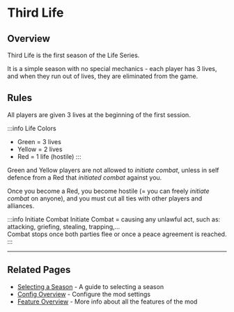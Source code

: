 # Third Life

## Overview

Third Life is the first season of the Life Series.

It is a simple season with no special mechanics - each player has 3 lives, and when they run out of lives, they are eliminated from the game.

## Rules
All players are given 3 lives at the beginning of the first session.

:::info Life Colors
- Green = 3 lives
- Yellow = 2 lives
- Red = 1 life (hostile)
:::

Green and Yellow players are not allowed to *initiate combat*, unless in self defence from a Red that *initiated combat* against you.

Once you become a Red, you become hostile (= you can freely *initiate combat* on anyone), and you must cut all ties with other players and alliances.

:::info Initiate Combat
Initiate Combat = causing any unlawful act, such as: attacking, griefing, stealing, trapping,...<br>
Combat stops once both parties flee or once a peace agreement is reached.
:::

---

## Related Pages

- [Selecting a Season](/guide/selecting-season) - A guide to selecting a season
- [Config Overview](/config/overview) - Configure the mod settings
- [Feature Overview](/features/overview) - More info about all the features of the mod

